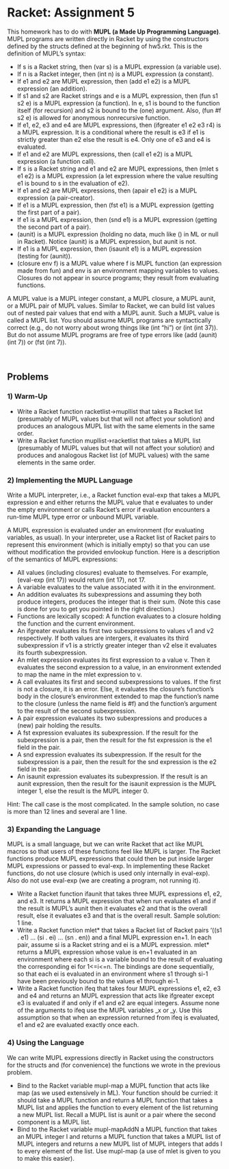 # **Racket: Assignment 5**

This homework has to do with **MUPL (a Made Up Programming Language)**. MUPL programs are written directly in Racket by using the constructors defined by the structs defined at the beginning of hw5.rkt. This is the definition of MUPL’s syntax:

- If s is a Racket string, then (var s) is a MUPL expression (a variable use).
- If n is a Racket integer, then (int n) is a MUPL expression (a constant).
- If e1 and e2 are MUPL expression, then (add e1 e2) is a MUPL expression (an
addition).
- If s1 and s2 are Racket strings and e is a MUPL expression, then (fun s1 s2 e) is a
MUPL expression (a function). In e, s1 is bound to the function itself (for
recursion) and s2 is bound to the (one) argument. Also, (fun #f s2 e) is allowed
for anonymous nonrecursive function.
- If e1, e2, e3 and e4 are MUPL expressions, then (ifgreater e1 e2 e3 r4) is a MUPL
expression. It is a conditional where the result is e3 if e1 is strictly greater than
e2 else the result is e4. Only one of e3 and e4 is evaluated.
- If e1 and e2 are MUPL expressions, then (call e1 e2) is a MUPL expression (a
function call).
- If s is a Racket string and e1 and e2 are MUPL expressions, then (mlet s e1 e2) is
a MUPL expression (a let expression where the value resulting e1 is bound to s in
the evaluation of e2).
- If e1 and e2 are MUPL expressions, then (apair e1 e2) is a MUPL expression (a
pair-creator).
- If e1 is a MUPL expression, then (fst e1) is a MUPL expression (getting the first
part of a pair).
- If e1 is a MUPL expression, then (snd e1) is a MUPL expression (getting the
second part of a pair).
- (aunit) is a MUPL expression (holding no data, much like () in ML or null in
Racket). Notice (aunit) is a MUPL expression, but aunit is not.
- If e1 is a MUPL expression, then (isaunit e1) is a MUPL expression (testing for
(aunit)).
- (closure env f) is a MUPL value where f is MUPL function (an expression made
from fun) and env is an environment mapping variables to values. Closures do
not appear in source programs; they result from evaluating functions.

A MUPL value is a MUPL integer constant, a MUPL closure, a MUPL aunit, or a MUPL pair
of MUPL values. Similar to Racket, we can build list values out of nested pair values that
end with a MUPL aunit. Such a MUPL value is called a MUPL list. You should assume
MUPL programs are syntactically correct (e.g., do not worry about wrong things like (int “hi”) or (int (int 37)). But do not assume MUPL programs are free of type errors like
(add (aunit) (int 7)) or (fst (int 7)).

<br/>

## **Problems**

### **1) Warm-Up**

- Write a Racket function racketlist->mupllist that takes a Racket list (presumably of MUPL values but that will not affect your solution) and produces an analogous MUPL list with the same elements in the same order.
- Write a Racket function mupllist->racketlist that takes a MUPL list (presumably of MUPL values but that will not affect your solution) and produces and analogous Racket list (of MUPL values) with the same elements in the same order.

### **2) Implementing the MUPL Language**
Write a MUPL interpreter, i.e., a Racket
function eval-exp that takes a MUPL expression e and either returns the MUPL value that e evaluates to under the empty environment or calls Racket’s error if evaluation encounters a run-time MUPL type error or unbound MUPL variable.

A MUPL expression is evaluated under an environment (for evaluating variables, as usual). In your interpreter, use a Racket list of Racket pairs to represent this environment (which is initially empty) so that you can use without modification the provided envlookup function. Here is a description of the semantics of MUPL expressions:

- All values (including closures) evaluate to themselves. For example, (eval-exp (int 17)) would return (int 17), not 17.
- A variable evaluates to the value associated with it in the environment.
- An addition evaluates its subexpressions and assuming they both produce integers, produces the integer that is their sum. (Note this case is done for you to get you pointed in the right direction.)
- Functions are lexically scoped: A function evaluates to a closure holding the function and the current environment.
- An ifgreater evaluates its first two subexpressions to values v1 and v2 respectively. If both values are intergers, it evaluates its third subexpression if v1 is a strictly greater integer than v2 else it evaluates its fourth subexpression.
- An mlet expression evaluates its first expression to a value v. Then it evaluates
the second expression to a value, in an environment extended to map the name
in the mlet expression to v.
- A call evaluates its first and second subexpressions to values. If the first is not a
closure, it is an error. Else, it evaluates the closure’s function’s body in the closure’s environment extended to map the function’s name to the closure (unless the name field is #f) and the function’s argument to the result of the
second subexpression.
- A pair expression evaluates its two subexpressions and produces a (new) pair holding the results.
- A fst expression evaluates its subexpression. If the result for the subexpression is
a pair, then the result for the fst expression is the e1 field in the pair.
- A snd expression evaluates its subexpression. If the result for the subexpression
is a pair, then the result for the snd expression is the e2 field in the pair.
- An isaunit expression evaluates its subexpression. If the result is an aunit
expression, then the result for the isaunit expression is the MUPL integer 1, else
the result is the MUPL integer 0.

Hint: The call case is the most complicated. In the sample solution, no case is more than 12 lines and several are 1 line.

### **3) Expanding the Language**
MUPL is a small language, but we can write Racket that act like MUPL macros so that users of these functions feel like MUPL is larger. The Racket functions produce MUPL expressions that could then be put inside larger MUPL expressions or passed to eval-exp. In implementing these Racket functions, do not use closure (which is used only internally in eval-exp). Also do not use eval-exp (we are creating a program, not running it).

- Write a Racket function ifaunit that takes three MUPL expressions e1, e2, and e3. It returns a MUPL expression that when run evaluates e1 and if the result is MUPL’s aunit then it evaluates e2 and that is the overall result, else it evaluates e3 and that is the overall result. Sample solution: 1 line.
- Write a Racket function mlet* that takes a Racket list of Racket pairs ‘((s1 . e1) ... (si . ei) ... (sn . en)) and a final MUPL expression en+1. In each pair, assume si is a Racket string and ei is a MUPL expression. mlet* returns a MUPL expression whose value is en+1 evaluated in an environment where each si is a variable bound to the result of evaluating the corresponding ei for 1<=i<=n. The bindings are done sequentially, so that each ei is evaluated in an environment where s1 through si-1 have been previously bound to the values
e1 through ei-1. 
- Write a Racket function ifeq that takes four MUPL expressions e1, e2, e3 and e4 and returns an MUPL expression that acts like ifgreater except e3 is evaluated if and only if e1 and e2 are equal integers. Assume none of the arguments to ifeq use the MUPL variables _x or _y. Use this assumption so that when an expression returned from ifeq is evaluated, e1 and e2 are evaluated exactly once each.

### **4) Using the Language**
We can write MUPL expressions directly in Racket using the constructors for the structs and (for convenience) the functions we wrote in the previous problem.

- Bind to the Racket variable mupl-map a MUPL function that acts like map (as we used extensively in ML). Your function should be curried: it should take a MUPL function and return a MUPL function that takes a MUPL list and applies the function to every element of the list returning a new MUPL list. Recall a
MUPL list is aunit or a pair where the second component is a MUPL list.
- Bind to the Racket variable mupl-mapAddN a MUPL function that takes an MUPL integer I and returns a MUPL function that takes a MUPL list of MUPL integers and returns a new MUPL list of MUPL integers that adds I to every element of the list. Use mupl-map (a use of mlet is given to you to make this easier).